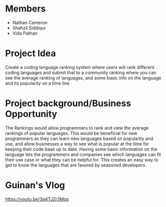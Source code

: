 # Members
- Nathan Cameron
- Shahzil Siddiqui
- Vida Pathan

# Project Idea
Create a coding language ranking system where users will rank different coding languages and submit that to a community ranking where you can see the average ranking of languages, and some basic info on the language and its popularity on a time line   

# Project background/Business Opportunity
The Rankings would allow programmers to rank and view the average rankings of popular languages. This would be beneficial for new programmers as they can learn new languages based on popularity and use, and allow businesses a way to see what is popular at the time for keeping their code base up to date. Having some basic information on the language lets the programmers and companies see which languages can fit their use case or what they can be helpful for. This creates an easy way to get to know the languages that are favored by seasoned developers.       


# Guinan's Vlog
https://youtu.be/3q4TJZr3Mqs

